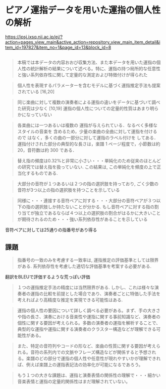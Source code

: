 # ピアノ運指データを用いた運指の個人性の解析

https://ipsj.ixsq.nii.ac.jp/ej/?action=pages_view_main&active_action=repository_view_main_item_detail&item_id=197827&item_no=1&page_id=13&block_id=8

## 

> 本稿では本データの内容おおび収集方法、また本データを用いた運指の個人性の統計解析の結果について述べる。特に、運指の持つ局所的な任意性と強い系列依存性に関して定量的な測定および特徴付けが得られた

> 個人性を表現するパラメーターを含むモデルに基づく運指推定手法も提案されている [16,20]

> 同じ楽曲に対して複数の演奏者による運指の違いをデータに基づいて調べた研究は少なく [10,19] 運指の個人性についての定量的性質はあまり明らかになっていない

> 各楽曲には一つあるいは複数の
運指が与えられている．なるべく多様なスタイルの音楽を
含めるため，少量の楽曲の全曲に対して運指を付けるので
はなく，多くの曲の一部分に対して運指のラベル付けを
してある．運指付けされた部分の典型的な長さは，楽譜 1
ページ程度で，小節数は約 20，音符数は約 300 である．

> 替え指の頻度は0.32%と非常に小さい・・・単純化のため従来のほとんどの研究では替え指を扱っていない. この結果は, この単純化を頻度の上で正当化するものである.

> 大部分の音符が１つあるいは２つの指の選択肢を持っており, ごく少数の音符が3つ以上の指の選択肢を持つことを示している

> 同様に・・・連接する音符ペアに対する・・・大部分の音符ペアが３つ以下の指の選択肢しか持たないことが分かる. もし音符ペアに対する指の割り当てが独立であるならば４つ以上の選択肢の割合がはるかに大きいことが期待されるのため・・・強い系列依存性があることを示している

音符ペアに対しては25通りの指番号があり得る

## 課題

> 指番号の一致のみを考慮する一致率は, 運指推定の評価基準としては限界がある. 系列依存性を考慮した適切な評価基準を考案する必要がある.

翻訳をBLEUで評価するような荒っぽい評価

> １つの運指推定手法の精度には当然限界がある. しかし、これは様々な演奏者の運指の比較を前提とした場合であり、演奏者ごとに特価した手法を考えればより高精度な推定を実現できる可能性はある.

> 運指の個人性の要因について詳しく調べる必要がある。まず、手の大きさや指の長さ、演奏における音楽性や運指に関する事前知識など、演奏者の個性に関する要因が考えられる。多数の演奏者の運指を解析することで、典型的な運指や運指に関する演奏者のクラスター構造などが理解できる可能性がある。

> また、特定の音符列やコードの形など、楽曲の性質に関する要因が考えられる。音符の系列内での文脈やフレーズ構造などが関係すると予想される。楽譜のどの部分で運指の個人性や任意性が現れやすいかが理解できれば、例えば楽譜上の運指表記法の効率化が可能になるであろう。

> もう１つの大きな課題は、運指と演奏表情の関係性の理解で・・・細かい音楽表情と運指の定量的関係性はまだ理解されていない。
